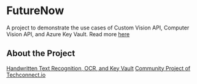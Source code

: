 # FutureNow
A project to demonstrate the use cases of Custom Vision API, Computer Vision API, and Azure Key Vault.
Read more [here](https://cuteprogramming.wordpress.com/2019/01/24/handwritten-text-recognition-ocr-and-key-vault/)

## About the Project
[Handwritten Text Recognition, OCR, and Key Vault](https://cuteprogramming.wordpress.com/2019/01/24/handwritten-text-recognition-ocr-and-key-vault/)
[Community Project of Techconnect.io](http://www.techconnect.io/)
